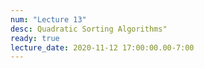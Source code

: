 ```yaml
---
num: "Lecture 13"
desc: Quadratic Sorting Algorithms"
ready: true
lecture_date: 2020-11-12 17:00:00.00-7:00
---
```

